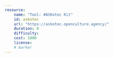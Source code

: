 ```yaml
---
resource:
    name: "Tool: #ASKotec Kit"
    id: askotec
    url: "https://askotec.openculture.agency/"
    duration: 0
    difficulty: 
    cost: 1000
    license: 
    # marker
---
```

